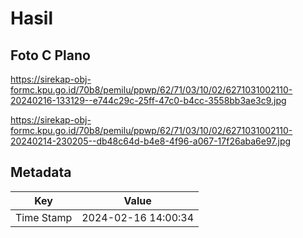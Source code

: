 # Hasil

## Foto C Plano

https://sirekap-obj-formc.kpu.go.id/70b8/pemilu/ppwp/62/71/03/10/02/6271031002110-20240216-133129--e744c29c-25ff-47c0-b4cc-3558bb3ae3c9.jpg

https://sirekap-obj-formc.kpu.go.id/70b8/pemilu/ppwp/62/71/03/10/02/6271031002110-20240214-230205--db48c64d-b4e8-4f96-a067-17f26aba6e97.jpg


## Metadata

| Key        | Value               |
| ---------- | ------------------- |
| Time Stamp | 2024-02-16 14:00:34 |



